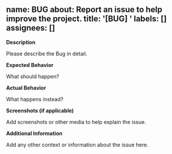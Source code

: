 name:  BUG
about: Report an issue to help improve the project.
title: '[BUG] <description>'
labels: []
assignees: []
---

**Description**

Please describe the Bug in detail.

**Expected Behavior**

What should happen?

**Actual Behavior**

What happens instead?

**Screenshots (if applicable)**

Add screenshots or other media to help explain the issue.

**Additional Information**

Add any other context or information about the issue here.